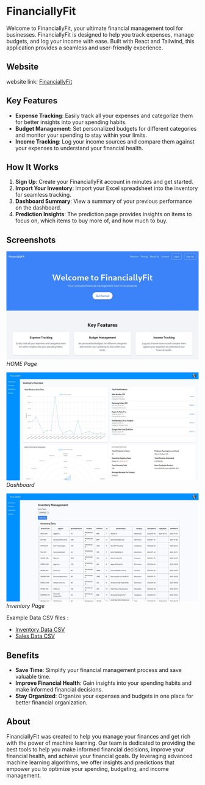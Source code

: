 # FinanciallyFit

Welcome to FinanciallyFit, your ultimate financial management tool for businesses. FinanciallyFit is designed to help you track expenses, manage budgets, and log your income with ease. Built with React and Tailwind, this application provides a seamless and user-friendly experience.

## Website

website link: [FinanciallyFit](https://financially-fit.vercel.app)

## Key Features

- **Expense Tracking**: Easily track all your expenses and categorize them for better insights into your spending habits.
- **Budget Management**: Set personalized budgets for different categories and monitor your spending to stay within your limits.
- **Income Tracking**: Log your income sources and compare them against your expenses to understand your financial health.

## How It Works

1. **Sign Up**: Create your FinanciallyFit account in minutes and get started.
2. **Import Your Inventory**: Import your Excel spreadsheet into the inventory for seamless tracking.
3. **Dashboard Summary**: View a summary of your previous performance on the dashboard.
4. **Prediction Insights**: The prediction page provides insights on items to focus on, which items to buy more of, and how much to buy.

## Screenshots

![Manage Inventory](public/repo/HomeScreenshot.jpg)
_HOME Page_

![Dashboard](public/repo/DashboardScreenshot.jpg)
_Dashboard_

![Manage Inventory](public/repo/InventoryScreenshot.jpg)
_Inventory Page_

Example Data CSV files :

- [Inventory Data CSV](<public/repo/FinanciallyFit%20(InventoryData).csv>)
- [Sales Data CSV](<public/repo/FinanciallyFitSalesData).csv>)

## Benefits

- **Save Time**: Simplify your financial management process and save valuable time.
- **Improve Financial Health**: Gain insights into your spending habits and make informed financial decisions.
- **Stay Organized**: Organize your expenses and budgets in one place for better financial organization.

## About

FinanciallyFit was created to help you manage your finances and get rich with the power of machine learning. Our team is dedicated to providing the best tools to help you make informed financial decisions, improve your financial health, and achieve your financial goals. By leveraging advanced machine learning algorithms, we offer insights and predictions that empower you to optimize your spending, budgeting, and income management.
